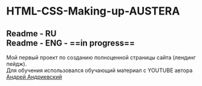# HTML-CSS-Making-up-AUSTERA

**Readme - RU**<br>
Readme - ENG - ==in progress==<br>
---
Мой первый проект по созданию полноценной страницы сайта (лендинг пейдж).<br>
Для обучения использовался обучающий материал с YOUTUBE автора [Андрей Андриевский](https://www.youtube.com/watch?v=GFqCX2AefQk&list=PLMB6wLyKp7lV9YoWTMCztq-KXYhYPB09K&ab_channel=%D0%90%D0%BD%D0%B4%D1%80%D0%B5%D0%B9%D0%90%D0%BD%D0%B4%D1%80%D0%B8%D0%B5%D0%B2%D1%81%D0%BA%D0%B8%D0%B9)
